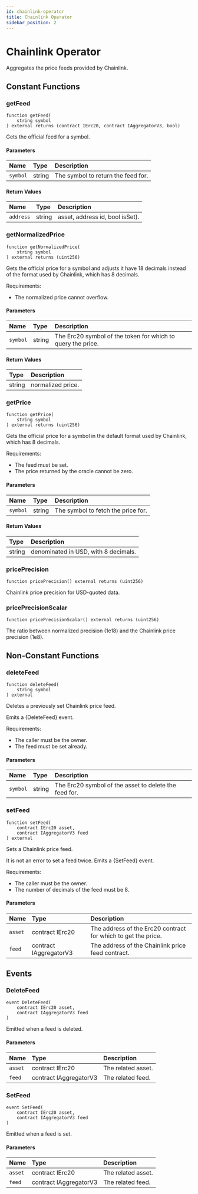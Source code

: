 ```yaml
---
id: chainlink-operator
title: Chainlink Operator
sidebar_position: 2
---
```


# Chainlink Operator

Aggregates the price feeds provided by Chainlink.

## Constant Functions

### getFeed

```solidity
function getFeed(
    string symbol
) external returns (contract IErc20, contract IAggregatorV3, bool)
```

Gets the official feed for a symbol.

#### Parameters

| Name     | Type   | Description                        |
| :------- | :----- | :--------------------------------- |
| `symbol` | string | The symbol to return the feed for. |

#### Return Values

| Name      | Type   | Description                     |
| :-------- | :----- | :------------------------------ |
| `address` | string | asset, address id, bool isSet). |

### getNormalizedPrice

```solidity
function getNormalizedPrice(
    string symbol
) external returns (uint256)
```

Gets the official price for a symbol and adjusts it have 18 decimals instead of the
format used by Chainlink, which has 8 decimals.

Requirements:

- The normalized price cannot overflow.

#### Parameters

| Name     | Type   | Description                                                 |
| :------- | :----- | :---------------------------------------------------------- |
| `symbol` | string | The Erc20 symbol of the token for which to query the price. |

#### Return Values

| Type   | Description       |
| :----- | :---------------- |
| string | normalized price. |

### getPrice

```solidity
function getPrice(
    string symbol
) external returns (uint256)
```

Gets the official price for a symbol in the default format used by Chainlink, which
has 8 decimals.

Requirements:

- The feed must be set.
- The price returned by the oracle cannot be zero.

#### Parameters

| Name     | Type   | Description                        |
| :------- | :----- | :--------------------------------- |
| `symbol` | string | The symbol to fetch the price for. |

#### Return Values

| Type   | Description                          |
| :----- | :----------------------------------- |
| string | denominated in USD, with 8 decimals. |

### pricePrecision

```solidity
function pricePrecision() external returns (uint256)
```

Chainlink price precision for USD-quoted data.

### pricePrecisionScalar

```solidity
function pricePrecisionScalar() external returns (uint256)
```

The ratio between normalized precision (1e18) and the Chainlink price precision (1e8).

## Non-Constant Functions

### deleteFeed

```solidity
function deleteFeed(
    string symbol
) external
```

Deletes a previously set Chainlink price feed.

Emits a {DeleteFeed} event.

Requirements:

- The caller must be the owner.
- The feed must be set already.

#### Parameters

| Name     | Type   | Description                                           |
| :------- | :----- | :---------------------------------------------------- |
| `symbol` | string | The Erc20 symbol of the asset to delete the feed for. |

### setFeed

```solidity
function setFeed(
    contract IErc20 asset,
    contract IAggregatorV3 feed
) external
```

Sets a Chainlink price feed.

It is not an error to set a feed twice. Emits a {SetFeed} event.

Requirements:

- The caller must be the owner.
- The number of decimals of the feed must be 8.

#### Parameters

| Name    | Type                   | Description                                                   |
| :------ | :--------------------- | :------------------------------------------------------------ |
| `asset` | contract IErc20        | The address of the Erc20 contract for which to get the price. |
| `feed`  | contract IAggregatorV3 | The address of the Chainlink price feed contract.             |

## Events

### DeleteFeed

```solidity
event DeleteFeed(
    contract IErc20 asset,
    contract IAggregatorV3 feed
)
```

Emitted when a feed is deleted.

#### Parameters

| Name    | Type                   | Description        |
| :------ | :--------------------- | :----------------- |
| `asset` | contract IErc20        | The related asset. |
| `feed`  | contract IAggregatorV3 | The related feed.  |

### SetFeed

```solidity
event SetFeed(
    contract IErc20 asset,
    contract IAggregatorV3 feed
)
```

Emitted when a feed is set.

#### Parameters

| Name    | Type                   | Description        |
| :------ | :--------------------- | :----------------- |
| `asset` | contract IErc20        | The related asset. |
| `feed`  | contract IAggregatorV3 | The related feed.  |
